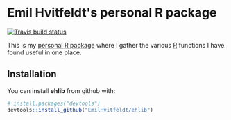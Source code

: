 
<!-- README.md is generated from README.Rmd. Please edit that file -->
Emil Hvitfeldt's personal R package
===================================

[![Travis build status](https://travis-ci.org/EmilHvitfeldt/ehlib.svg?branch=master)](https://travis-ci.org/EmilHvitfeldt/ehlib)

This is my [personal R package](https://hilaryparker.com/2013/04/03/personal-r-packages/) where I gather the various [R](https://www.r-project.org/) functions I have found useful in one place.

Installation
------------

You can install **ehlib** from github with:

``` r
# install.packages("devtools")
devtools::install_github("EmilHvitfeldt/ehlib")
```
